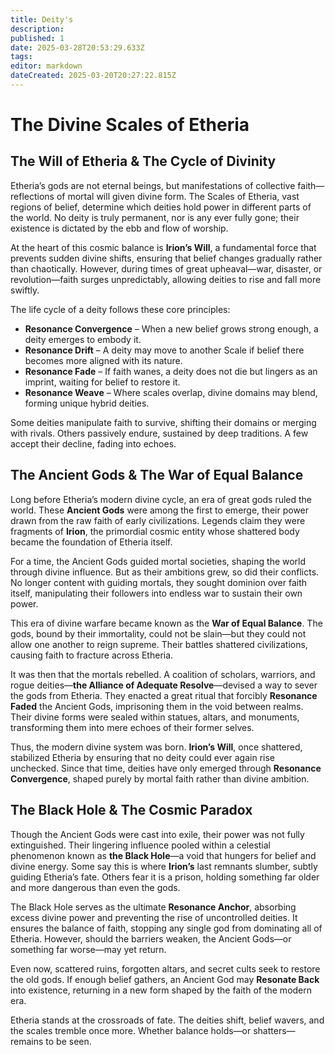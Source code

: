 ```yaml
---
title: Deity's
description: 
published: 1
date: 2025-03-28T20:53:29.633Z
tags: 
editor: markdown
dateCreated: 2025-03-20T20:27:22.815Z
---
```


# The Divine Scales of Etheria

## The Will of Etheria & The Cycle of Divinity
Etheria’s gods are not eternal beings, but manifestations of collective faith—reflections of mortal will given divine form. The Scales of Etheria, vast regions of belief, determine which deities hold power in different parts of the world. No deity is truly permanent, nor is any ever fully gone; their existence is dictated by the ebb and flow of worship.

At the heart of this cosmic balance is **Irion’s Will**, a fundamental force that prevents sudden divine shifts, ensuring that belief changes gradually rather than chaotically. However, during times of great upheaval—war, disaster, or revolution—faith surges unpredictably, allowing deities to rise and fall more swiftly.

The life cycle of a deity follows these core principles:

- **Resonance Convergence** – When a new belief grows strong enough, a deity emerges to embody it.
- **Resonance Drift** – A deity may move to another Scale if belief there becomes more aligned with its nature.
- **Resonance Fade** – If faith wanes, a deity does not die but lingers as an imprint, waiting for belief to restore it.
- **Resonance Weave** – Where scales overlap, divine domains may blend, forming unique hybrid deities.

Some deities manipulate faith to survive, shifting their domains or merging with rivals. Others passively endure, sustained by deep traditions. A few accept their decline, fading into echoes.

## The Ancient Gods & The War of Equal Balance
Long before Etheria’s modern divine cycle, an era of great gods ruled the world. These **Ancient Gods** were among the first to emerge, their power drawn from the raw faith of early civilizations. Legends claim they were fragments of **Irion**, the primordial cosmic entity whose shattered body became the foundation of Etheria itself.

For a time, the Ancient Gods guided mortal societies, shaping the world through divine influence. But as their ambitions grew, so did their conflicts. No longer content with guiding mortals, they sought dominion over faith itself, manipulating their followers into endless war to sustain their own power.

This era of divine warfare became known as the **War of Equal Balance**. The gods, bound by their immortality, could not be slain—but they could not allow one another to reign supreme. Their battles shattered civilizations, causing faith to fracture across Etheria.

It was then that the mortals rebelled. A coalition of scholars, warriors, and rogue deities—**the Alliance of Adequate Resolve**—devised a way to sever the gods from Etheria. They enacted a great ritual that forcibly **Resonance Faded** the Ancient Gods, imprisoning them in the void between realms. Their divine forms were sealed within statues, altars, and monuments, transforming them into mere echoes of their former selves.

Thus, the modern divine system was born. **Irion’s Will**, once shattered, stabilized Etheria by ensuring that no deity could ever again rise unchecked. Since that time, deities have only emerged through **Resonance Convergence**, shaped purely by mortal faith rather than divine ambition.

## The Black Hole & The Cosmic Paradox
Though the Ancient Gods were cast into exile, their power was not fully extinguished. Their lingering influence pooled within a celestial phenomenon known as **the Black Hole**—a void that hungers for belief and divine energy. Some say this is where **Irion’s** last remnants slumber, subtly guiding Etheria’s fate. Others fear it is a prison, holding something far older and more dangerous than even the gods.

The Black Hole serves as the ultimate **Resonance Anchor**, absorbing excess divine power and preventing the rise of uncontrolled deities. It ensures the balance of faith, stopping any single god from dominating all of Etheria. However, should the barriers weaken, the Ancient Gods—or something far worse—may yet return.

Even now, scattered ruins, forgotten altars, and secret cults seek to restore the old gods. If enough belief gathers, an Ancient God may **Resonate Back** into existence, returning in a new form shaped by the faith of the modern era.

Etheria stands at the crossroads of fate. The deities shift, belief wavers, and the scales tremble once more. Whether balance holds—or shatters—remains to be seen.
